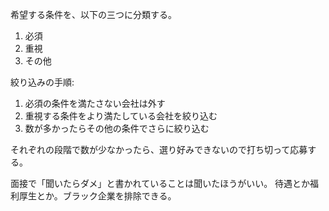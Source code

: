 希望する条件を、以下の三つに分類する。

1. 必須
2. 重視
3. その他

絞り込みの手順:

1. 必須の条件を満たさない会社は外す
2. 重視する条件をより満たしている会社を絞り込む
3. 数が多かったらその他の条件でさらに絞り込む

それぞれの段階で数が少なかったら、選り好みできないので打ち切って応募する。

面接で「聞いたらダメ」と書かれていることは聞いたほうがいい。
待遇とか福利厚生とか。ブラック企業を排除できる。
